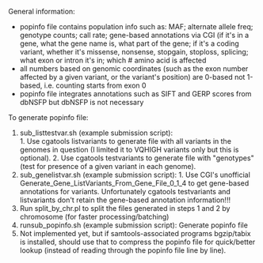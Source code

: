 General information:
*   popinfo file contains population info such as: MAF; alternate allele freq; genotype counts; call rate; gene-based annotations via CGI (if it's in a gene, what the gene name is, what part of the gene; if it's a coding variant, whether it's missense, nonsense, stopgain, stoploss, splicing; what exon or intron it's in; which # amino acid is affected
*   all numbers based on genomic coordinates (such as the exon number affected by a given variant, or the variant's position) are 0-based not 1-based, i.e. counting starts from exon 0
*   popinfo file integrates annotations such as SIFT and GERP scores from dbNSFP but dbNSFP is not necessary

To generate popinfo file:

1.   sub_listtestvar.sh (example submission script):  
	1.  Use cgatools listvariants to generate file with all variants in the genomes in question (I limited it to VQHIGH variants only but this is optional).
 	2.  Use cgatools testvariants to generate file with "genotypes" (test for presence of a given variant in each genome).
2.   sub_genelistvar.sh (example submission script):
	1.  Use CGI's unofficial Generate_Gene_ListVariants_From_Gene_File_0_1_4 to get gene-based annotations for variants.  Unfortunately cgatools testvariants and listvariants don't retain the gene-based annotation information!!!
3.   Run split_by_chr.pl to split the files generated in steps 1 and 2 by chromosome (for faster processing/batching)
4.   runsub_popinfo.sh (example submission script): Generate popinfo file
5.   Not implemented yet, but if samtools-associated programs bgzip/tabix is installed, should use that to compress the popinfo file for quick/better lookup (instead of reading through the popinfo file line by line).
